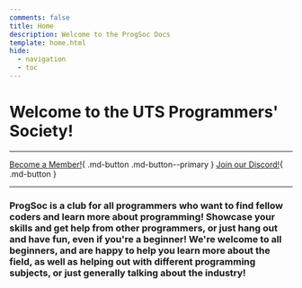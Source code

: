 ```yaml
---
comments: false
title: Home
description: Welcome to the ProgSoc Docs
template: home.html
hide:
  - navigation
  - toc
---
```


# Welcome to the UTS Programmers' Society!

---

[Become a Member!](/activate){ .md-button .md-button--primary } [Join our Discord!](/discord){ .md-button }

---

### ProgSoc is a club for all programmers who want to find fellow coders and learn more about programming! Showcase your skills and get help from other programmers, or just hang out and have fun, even if you're a beginner! We're welcome to all beginners, and are happy to help you learn more about the field, as well as helping out with different programming subjects, or just generally talking about the industry!